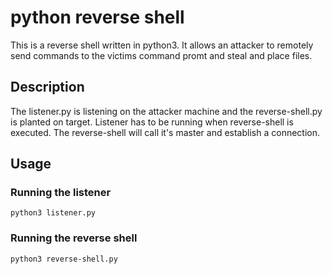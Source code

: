 # python reverse shell

This is a reverse shell written in python3. It allows an attacker to remotely send commands to the victims command promt and steal and place files. 

## Description

The listener.py is listening on the attacker machine and the reverse-shell.py is planted on target. Listener has to be running when reverse-shell is executed.
The reverse-shell will call it's master and establish a connection. 

## Usage

### Running the listener

```
python3 listener.py
```

### Running the reverse shell

```
python3 reverse-shell.py
```
